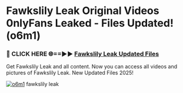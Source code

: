 # Fawkslily Leak Original Videos 0nlyFans Leaked - Files Updated! (o6m1)

<h3>🔴 CLICK HERE 🌐==►► <a href="https://tinyurl.com/4seja8ks" rel="nofollow">Fawkslily Leak Updated Files</a></h3>

Get Fawkslily Leak and all content. Now you can access all videos and pictures of Fawkslily Leak. New Updated Files 2025!

[![o6m1](https://i.imgur.com/EWjZXRe.gif)](https://tinyurl.com/4seja8ks)
fawkslily leak